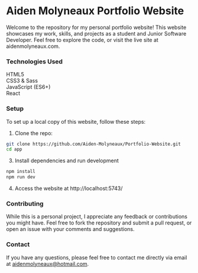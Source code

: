 # Aiden Molyneaux Portfolio Website

Welcome to the repository for my personal portfolio website! This website showcases my work, skills, and projects as a student and Junior Software Developer. Feel free to explore the code, or visit the live site at aidenmolyneaux.com.

### Technologies Used
HTML5 <br>
CSS3 & Sass<br>
JavaScript (ES6+) <br>
React <br>

### Setup
To set up a local copy of this website, follow these steps:
1. Clone the repo:

```bash
git clone https://github.com/Aiden-Molyneaux/Portfolio-Website.git
cd app
```

3. Install dependencies and run development
```bash
npm install
npm run dev
```

4. Access the website at http://localhost:5743/

### Contributing
While this is a personal project, I appreciate any feedback or contributions you might have. Feel free to fork the repository and submit a pull request, or open an issue with your comments and suggestions.

### Contact
If you have any questions, please feel free to contact me directly via email at aidenmolyneaux@hotmail.com.
